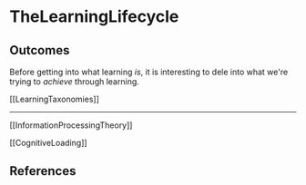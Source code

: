 # TheLearningLifecycle

## Outcomes

Before getting into what learning *is*, it is interesting to dele into what we're trying to *achieve* through learning.

[[LearningTaxonomies]]
___

[[InformationProcessingTheory]]

[[CognitiveLoading]]

## References

[^1]: [Study More Efficiently With These 2 Basic Steps - YouTube](https://www.youtube.com/watch?v=VcT8puLpNKA\&t=28s)

[^2]: [The PROBLEM with Active Recall and Spaced Repetition (Truth Behind Studying Smarter) - YouTube](https://www.youtube.com/watch?v=--Hu2w0s72Y)

[^3]: [Cognitive Load Just KILLED Active Recall (How I Used ENCODING At Medical School) - YouTube](https://www.youtube.com/watch?v=bk4718yjJM4)
